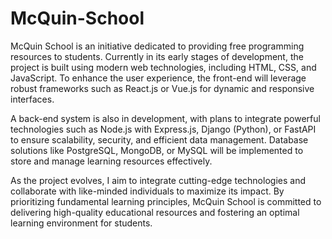 # McQuin-School
McQuin School is an initiative dedicated to providing free programming resources to students. Currently in its early stages of development, the project is built using modern web technologies, including HTML, CSS, and JavaScript. To enhance the user experience, the front-end will leverage robust frameworks such as React.js or Vue.js for dynamic and responsive interfaces.

A back-end system is also in development, with plans to integrate powerful technologies such as Node.js with Express.js, Django (Python), or FastAPI to ensure scalability, security, and efficient data management. Database solutions like PostgreSQL, MongoDB, or MySQL will be implemented to store and manage learning resources effectively.

As the project evolves, I aim to integrate cutting-edge technologies and collaborate with like-minded individuals to maximize its impact. By prioritizing fundamental learning principles, McQuin School is committed to delivering high-quality educational resources and fostering an optimal learning environment for students.
